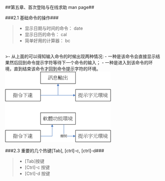 ##第五章、首次登陆与在线求助 man page##

###2.1 基础命令的操作###

>- 显示日期与时间的命令： date
>- 显示日历的命令： cal
>- 简单好用的计算器： bc

<br/>
>- 从上面的可以得知输入命令的时候出现两种情况:
    - 一种是该命令会直接显示结果然后回到命令提示字符等待下一个命令的输入；
    - 一种是进入到该命令的环境，直到结束该命令才回到命令提示字符的环境。
    <img src="images/1.6.2.2.png" />


###2.3 重要的几个热键[Tab], [ctrl]-c, [ctrl]-d###

>- [Tab]按键
>- [Ctrl]-c 按键
>- [Ctrl]-d 按键